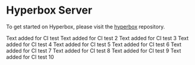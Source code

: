 # Hyperbox Server

To get started on Hyperbox, please visit the [hyperbox](https://github.com/hyperbox/hyperbox "HBox @ GitHub") repository.

Text added for CI test
Text added for CI test 2
Text added for CI test 3
Text added for CI test 4
Text added for CI test 5
Text added for CI test 6
Text added for CI test 7
Text added for CI test 8
Text added for CI test 9
Text added for CI test 10